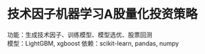 # 技术因子机器学习A股量化投资策略<br>
功能：生成技术因子、训练模型、模型选优、股票回测<br>
模型：LightGBM, xgboost
依赖：scikit-learn, pandas, numpy<br>
